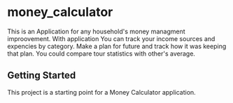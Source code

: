 # money_calculator

This is an Application for any household's money managment improovement. With application You can track your income sources and expencies by category. Make a plan for future and track how it was keeping that plan. You could compare tour statistics with other's average.

## Getting Started

This project is a starting point for a Money Calculator application.


